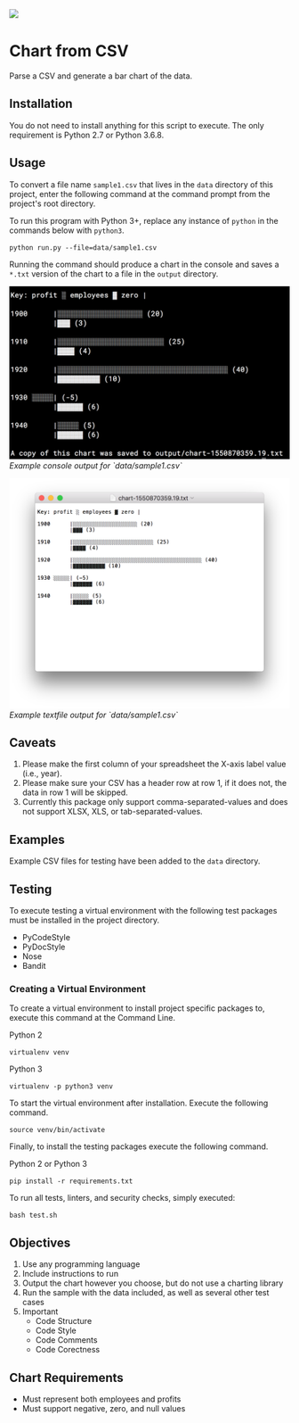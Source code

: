 <img src="https://travis-ci.org/joshuapowell/chart-exercise.svg?branch=master" />

# Chart from CSV
Parse a CSV and generate a bar chart of the data.

## Installation
You do not need to install anything for this script to execute. The only 
requirement is Python 2.7 or Python 3.6.8.

## Usage
To convert a file name `sample1.csv` that lives in the `data` directory of this
project, enter the following command at the command prompt from the project's
root directory.

To run this program with Python 3+, replace any instance of `python` in the
commands below with `python3`.

```
python run.py --file=data/sample1.csv
```

Running the command should produce a chart in the console and saves a `*.txt`
version of the chart to a file in the `output` directory.

<p><img src="output/example-console.png" />
<em>Example console output for `data/sample1.csv`</em></p>

<p><img src="output/example-textfile.png" />
<em>Example textfile output for `data/sample1.csv`</em></p>

## Caveats

1. Please make the first column of your spreadsheet the X-axis label value 
   (i.e., year).
2. Please make sure your CSV has a header row at row 1, if it does not, the
   data in row 1 will be skipped.
3. Currently this package only support comma-separated-values and does not
   support XLSX, XLS, or tab-separated-values.

## Examples
Example CSV files for testing have been added to the `data` directory.

## Testing
To execute testing a virtual environment with the following test packages must
be installed in the project directory.

- PyCodeStyle
- PyDocStyle
- Nose
- Bandit

### Creating a Virtual Environment
To create a virtual environment to install project specific packages to,
execute this command at the Command Line.

Python 2
```
virtualenv venv
```

Python 3
```
virtualenv -p python3 venv
```

To start the virtual environment after installation. Execute the following
command.

```
source venv/bin/activate
```

Finally, to install the testing packages execute the following command.


Python 2 or Python 3
```
pip install -r requirements.txt
```

To run all tests, linters, and security checks, simply executed:

```
bash test.sh
```

## Objectives

1. Use any programming language
2. Include instructions to run
3. Output the chart however you choose, but do not use a charting library
4. Run the sample with the data included, as well as several other test cases
5. Important
    - Code Structure
    - Code Style
    - Code Comments
    - Code Corectness

## Chart Requirements
- Must represent both employees and profits
- Must support negative, zero, and null values
